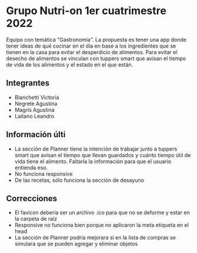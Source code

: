# Grupo Nutri-on 1er cuatrimestre 2022
Equipo con temática "Gastronomía". La propuesta es tener una app donde tener ideas de qué cocinar en el día en base a los ingredientes que se tienen en la casa para evitar el desperdicio de alimentos. Para evitar el desecho de alimentos se vinculan con tuppers smart que avisan el tiempo de vida de los alimentos y el estado en el que están.

## Integrantes
* Bianchetti Victoria
* Negrete Agustina
* Magris Agustina
* Laitano Leandro

## Información últi
* La sección de Planner tiene la intención de trabajar junto a tuppers smart que avisan el tiempo que llevan guardados y cuánto tiempo útil de vida tiene el alimento. Faltaría la información para que el usuario entienda eso.
* No funciona responsive
* De las recetas, sólo funciona la sección de desayuno

## Correcciones
* El favicon debería ser un archivo .ico para que no se deforme y estar en la carpeta de raíz
* Responsive no funciona bien porque no aplicaron la meta etiqueta en el head
* La sección de Planner podría mejorara si en la lista de compras se simulara que se pueden agregar y eliminar objetos
